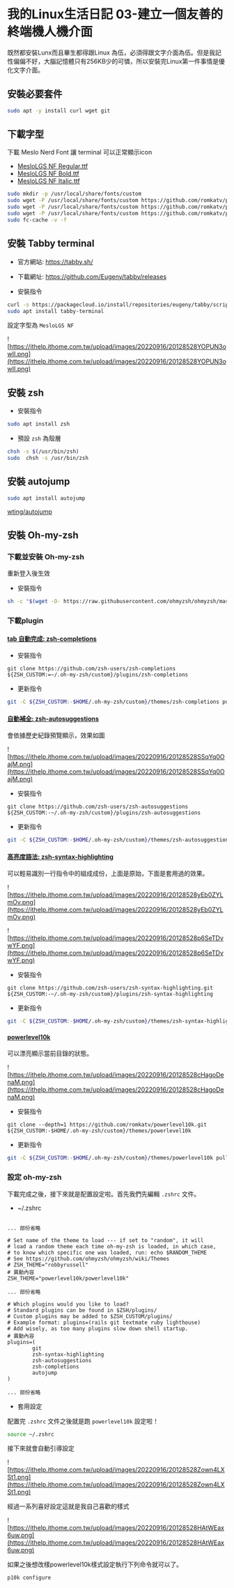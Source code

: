 # 我的Linux生活日記 03-建立一個友善的終端機人機介面

既然都安裝Lunx而且畢生都得跟Linux 為伍，必須得跟文字介面為伍。但是我記性偏偏不好，大腦記憶體只有256KB少的可憐，所以安裝完Linux第一件事情是優化文字介面。

## 安裝必要套件

```bash
sudo apt -y install curl wget git
```

## 下載字型

下載 Meslo Nerd Font 讓 terminal 可以正常顯示icon

* [MesloLGS NF Regular.ttf](https://github.com/romkatv/powerlevel10k-media/raw/master/MesloLGS%20NF%20Regular.ttf)
* [MesloLGS NF Bold.ttf](https://github.com/romkatv/powerlevel10k-media/raw/master/MesloLGS%20NF%20Bold.ttf)
* [MesloLGS NF Italic.ttf](https://github.com/romkatv/powerlevel10k-media/raw/master/MesloLGS%20NF%20Italic.ttf)

```bash
sudo mkdir -p /usr/local/share/fonts/custom
sudo wget -P /usr/local/share/fonts/custom https://github.com/romkatv/powerlevel10k-media/raw/master/MesloLGS%20NF%20Regular.ttf
sudo wget -P /usr/local/share/fonts/custom https://github.com/romkatv/powerlevel10k-media/raw/master/MesloLGS%20NF%20Bold.ttf
sudo wget -P /usr/local/share/fonts/custom https://github.com/romkatv/powerlevel10k-media/raw/master/MesloLGS%20NF%20Italic.ttf
sudo fc-cache -v -f
```

## 安裝 Tabby terminal

* 官方網站: https://tabby.sh/
* 下載網址: https://github.com/Eugeny/tabby/releases

* 安裝指令

```bash
curl -s https://packagecloud.io/install/repositories/eugeny/tabby/script.deb.sh | sudo bash
sudo apt install tabby-terminal
```

設定字型為 `MesloLGS NF`

![https://ithelp.ithome.com.tw/upload/images/20220916/20128528YOPUN3owII.png](https://ithelp.ithome.com.tw/upload/images/20220916/20128528YOPUN3owII.png)

## 安裝 zsh

* 安裝指令

```bash
sudo apt install zsh
```

* 預設 `zsh` 為殼層

```bash
chsh -s $(/usr/bin/zsh)
sudo  chsh -s /usr/bin/zsh
```

## 安裝 autojump

```bash
sudo apt install autojump
```

[wting/autojump](https://github.com/wting/autojump#installation)

## 安裝 Oh-my-zsh

### 下載並安裝 Oh-my-zsh

重新登入後生效

* 安裝指令

```bash
sh -c "$(wget -O- https://raw.githubusercontent.com/ohmyzsh/ohmyzsh/master/tools/install.sh)"
```

### 下載plugin

#### [tab 自動完成: zsh-completions](https://github.com/zsh-users/zsh-completions)

* 安裝指令

```shell
git clone https://github.com/zsh-users/zsh-completions ${ZSH_CUSTOM:=~/.oh-my-zsh/custom}/plugins/zsh-completions
```

* 更新指令

```bash
git -C ${ZSH_CUSTOM:-$HOME/.oh-my-zsh/custom}/themes/zsh-completions pull
```

#### [自動補全: zsh-autosuggestions](https://github.com/zsh-users/zsh-autosuggestions)

會依據歷史紀錄預覽顯示，效果如圖

![https://ithelp.ithome.com.tw/upload/images/20220916/20128528SSqYq0OajM.png](https://ithelp.ithome.com.tw/upload/images/20220916/20128528SSqYq0OajM.png)

* 安裝指令

```shell
git clone https://github.com/zsh-users/zsh-autosuggestions ${ZSH_CUSTOM:-~/.oh-my-zsh/custom}/plugins/zsh-autosuggestions
```

* 更新指令

```bash
git -C ${ZSH_CUSTOM:-$HOME/.oh-my-zsh/custom}/themes/zsh-autosuggestions pull
```

#### [高亮度語法: zsh-syntax-highlighting](https://github.com/zsh-users/zsh-syntax-highlighting)

可以輕易識別一行指令中的組成成份，上面是原始，下面是套用過的效果。

![https://ithelp.ithome.com.tw/upload/images/20220916/20128528yEb0ZYLmOv.png](https://ithelp.ithome.com.tw/upload/images/20220916/20128528yEb0ZYLmOv.png)

![https://ithelp.ithome.com.tw/upload/images/20220916/20128528p6SeTDvwYF.png](https://ithelp.ithome.com.tw/upload/images/20220916/20128528p6SeTDvwYF.png)

* 安裝指令

```shell
git clone https://github.com/zsh-users/zsh-syntax-highlighting.git ${ZSH_CUSTOM:-~/.oh-my-zsh/custom}/plugins/zsh-syntax-highlighting
```

* 更新指令

```bash
git -C ${ZSH_CUSTOM:-$HOME/.oh-my-zsh/custom}/themes/zsh-syntax-highlighting pull
```

#### [powerlevel10k](https://github.com/romkatv/powerlevel10k)

可以漂亮顯示當前目錄的狀態。

![https://ithelp.ithome.com.tw/upload/images/20220916/20128528cHagoDenaM.png](https://ithelp.ithome.com.tw/upload/images/20220916/20128528cHagoDenaM.png)

* 安裝指令

```shell
git clone --depth=1 https://github.com/romkatv/powerlevel10k.git ${ZSH_CUSTOM:-$HOME/.oh-my-zsh/custom}/themes/powerlevel10k
```

* 更新指令

```bash
git -C ${ZSH_CUSTOM:-$HOME/.oh-my-zsh/custom}/themes/powerlevel10k pull
```

### 設定 oh-my-zsh

下載完成之後，接下來就是配置設定啦。首先我們先編輯 `.zshrc` 文件。

*  ~/.zshrc

```shell

... 部份省略

# Set name of the theme to load --- if set to "random", it will
# load a random theme each time oh-my-zsh is loaded, in which case,
# to know which specific one was loaded, run: echo $RANDOM_THEME
# See https://github.com/ohmyzsh/ohmyzsh/wiki/Themes
# ZSH_THEME="robbyrussell"
# 異動內容
ZSH_THEME="powerlevel10k/powerlevel10k"

... 部份省略

# Which plugins would you like to load?
# Standard plugins can be found in $ZSH/plugins/
# Custom plugins may be added to $ZSH_CUSTOM/plugins/
# Example format: plugins=(rails git textmate ruby lighthouse)
# Add wisely, as too many plugins slow down shell startup.
# 異動內容
plugins=(
        git
        zsh-syntax-highlighting
        zsh-autosuggestions
        zsh-completions
        autojump
)

... 部份省略

```

* 套用設定

配置完 `.zshrc` 文件之後就是跑 `powerlevel10k` 設定啦！ 

```bash
source ~/.zshrc
```

接下來就會自動引導設定

![https://ithelp.ithome.com.tw/upload/images/20220916/20128528Zown4LXSt1.png](https://ithelp.ithome.com.tw/upload/images/20220916/20128528Zown4LXSt1.png)

經過一系列喜好設定這就是我自己喜歡的樣式

![https://ithelp.ithome.com.tw/upload/images/20220916/20128528HAtWEax6uw.png](https://ithelp.ithome.com.tw/upload/images/20220916/20128528HAtWEax6uw.png)

如果之後想改樣powerlevel10k樣式設定執行下列命令就可以了。

```bash
p10k configure
```
